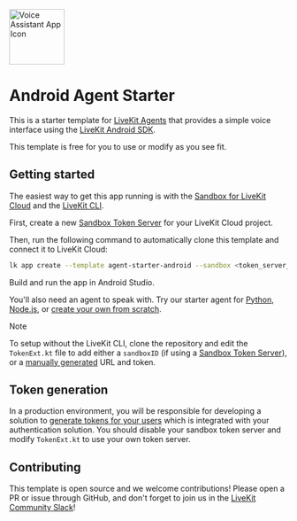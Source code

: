<img src="./.github/assets/app-icon.png" alt="Voice Assistant App Icon" width="100" height="100">

# Android Agent Starter

This is a starter template for [LiveKit Agents](https://docs.livekit.io/agents/overview/) that provides a simple voice interface using the [LiveKit Android SDK](https://github.com/livekit/client-sdk-android).

This template is free for you to use or modify as you see fit.

## Getting started

The easiest way to get this app running is with the [Sandbox for LiveKit Cloud](https://cloud.livekit.io/projects/p_/sandbox) and the [LiveKit CLI](https://docs.livekit.io/home/cli/cli-setup/).

First, create a new [Sandbox Token Server](https://cloud.livekit.io/projects/p_mytc7vpzfkt/sandbox/templates/token-server) for your LiveKit Cloud project.

Then, run the following command to automatically clone this template and connect it to LiveKit Cloud:

```bash
lk app create --template agent-starter-android --sandbox <token_server_sandbox_id>
```

Build and run the app in Android Studio.

You'll also need an agent to speak with. Try our starter agent for [Python](https://github.com/livekit-examples/agent-starter-python), [Node.js](https://github.com/livekit-examples/agent-starter-node), or [create your own from scratch](https://docs.livekit.io/agents/start/voice-ai/).

> [!NOTE]
> To setup without the LiveKit CLI, clone the repository and edit the `TokenExt.kt` file to add either a `sandboxID` (if using a [Sandbox Token Server](https://cloud.livekit.io/projects/p_/sandbox/templates/token-server)), or a [manually generated](#token-generation) URL and token.

## Token generation

In a production environment, you will be responsible for developing a solution to [generate tokens for your users](https://docs.livekit.io/home/server/generating-tokens/) which is integrated with your authentication solution. You should disable your sandbox token server and modify `TokenExt.kt` to use your own token server.

## Contributing

This template is open source and we welcome contributions! Please open a PR or issue through GitHub, and don't forget to join us in the [LiveKit Community Slack](https://livekit.io/join-slack)!
